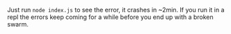 Just run `node index.js` to see the error, it crashes in ~2min.
If you run it in a repl the errors keep coming for a while before you end up
with a broken swarm.
